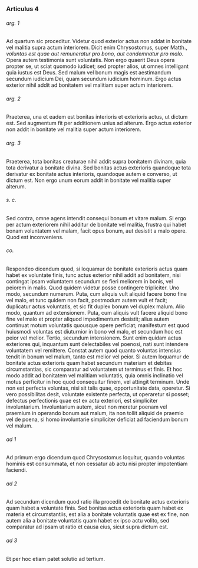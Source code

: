 ### Articulus 4

###### arg. 1
Ad quartum sic proceditur. Videtur quod exterior actus non addat in bonitate vel malitia supra actum interiorem. Dicit enim Chrysostomus, super Matth., *voluntas est quae aut remuneratur pro bono, aut condemnatur pro malo*. Opera autem testimonia sunt voluntatis. Non ergo quaerit Deus opera propter se, ut sciat quomodo iudicet; sed propter alios, ut omnes intelligant quia iustus est Deus. Sed malum vel bonum magis est aestimandum secundum iudicium Dei, quam secundum iudicium hominum. Ergo actus exterior nihil addit ad bonitatem vel malitiam super actum interiorem.

###### arg. 2
Praeterea, una et eadem est bonitas interioris et exterioris actus, ut dictum est. Sed augmentum fit per additionem unius ad alterum. Ergo actus exterior non addit in bonitate vel malitia super actum interiorem.

###### arg. 3
Praeterea, tota bonitas creaturae nihil addit supra bonitatem divinam, quia tota derivatur a bonitate divina. Sed bonitas actus exterioris quandoque tota derivatur ex bonitate actus interioris, quandoque autem e converso, ut dictum est. Non ergo unum eorum addit in bonitate vel malitia super alterum.

###### s. c.
Sed contra, omne agens intendit consequi bonum et vitare malum. Si ergo per actum exteriorem nihil additur de bonitate vel malitia, frustra qui habet bonam voluntatem vel malam, facit opus bonum, aut desistit a malo opere. Quod est inconveniens.

###### co.
Respondeo dicendum quod, si loquamur de bonitate exterioris actus quam habet ex voluntate finis, tunc actus exterior nihil addit ad bonitatem, nisi contingat ipsam voluntatem secundum se fieri meliorem in bonis, vel peiorem in malis. Quod quidem videtur posse contingere tripliciter. Uno modo, secundum numerum. Puta, cum aliquis vult aliquid facere bono fine vel malo, et tunc quidem non facit, postmodum autem vult et facit; duplicatur actus voluntatis, et sic fit duplex bonum vel duplex malum. Alio modo, quantum ad extensionem. Puta, cum aliquis vult facere aliquid bono fine vel malo et propter aliquod impedimentum desistit; alius autem continuat motum voluntatis quousque opere perficiat; manifestum est quod huiusmodi voluntas est diuturnior in bono vel malo, et secundum hoc est peior vel melior. Tertio, secundum intensionem. Sunt enim quidam actus exteriores qui, inquantum sunt delectabiles vel poenosi, nati sunt intendere voluntatem vel remittere. Constat autem quod quanto voluntas intensius tendit in bonum vel malum, tanto est melior vel peior. Si autem loquamur de bonitate actus exterioris quam habet secundum materiam et debitas circumstantias, sic comparatur ad voluntatem ut terminus et finis. Et hoc modo addit ad bonitatem vel malitiam voluntatis, quia omnis inclinatio vel motus perficitur in hoc quod consequitur finem, vel attingit terminum. Unde non est perfecta voluntas, nisi sit talis quae, opportunitate data, operetur. Si vero possibilitas desit, voluntate existente perfecta, ut operaretur si posset; defectus perfectionis quae est ex actu exteriori, est simpliciter involuntarium. Involuntarium autem, sicut non meretur poenam vel praemium in operando bonum aut malum, ita non tollit aliquid de praemio vel de poena, si homo involuntarie simpliciter deficiat ad faciendum bonum vel malum.

###### ad 1
Ad primum ergo dicendum quod Chrysostomus loquitur, quando voluntas hominis est consummata, et non cessatur ab actu nisi propter impotentiam faciendi.

###### ad 2
Ad secundum dicendum quod ratio illa procedit de bonitate actus exterioris quam habet a voluntate finis. Sed bonitas actus exterioris quam habet ex materia et circumstantiis, est alia a bonitate voluntatis quae est ex fine, non autem alia a bonitate voluntatis quam habet ex ipso actu volito, sed comparatur ad ipsam ut ratio et causa eius, sicut supra dictum est.

###### ad 3
Et per hoc etiam patet solutio ad tertium.

